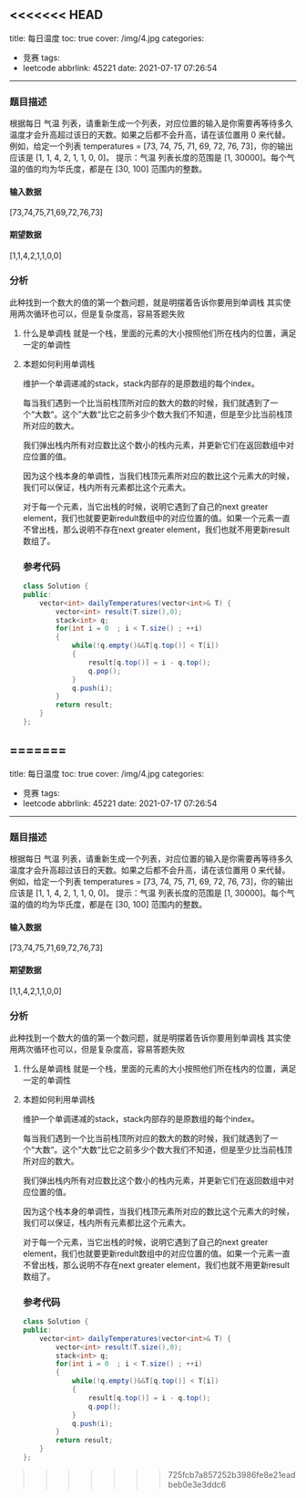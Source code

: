 <<<<<<< HEAD
---
title: 每日温度
toc: true
cover: /img/4.jpg
categories:
  - 竞赛
tags:
  - leetcode
abbrlink: 45221
date: 2021-07-17 07:26:54
---

### 题目描述

根据每日 气温 列表，请重新生成一个列表，对应位置的输入是你需要再等待多久温度才会升高超过该日的天数。如果之后都不会升高，请在该位置用 0 来代替。<!-- more -->
例如，给定一个列表 temperatures = [73, 74, 75, 71, 69, 72, 76, 73]，你的输出应该是 [1, 1, 4, 2, 1, 1, 0, 0]。
提示：气温 列表长度的范围是 [1, 30000]。每个气温的值的均为华氏度，都是在 [30, 100] 范围内的整数。

#### 输入数据

[73,74,75,71,69,72,76,73]

#### 期望数据

[1,1,4,2,1,1,0,0]

### 分析

此种找到一个数大的值的第一个数问题，就是明摆着告诉你要用到单调栈
其实使用两次循环也可以，但是复杂度高，容易答题失败

1. 什么是单调栈
   就是一个栈，里面的元素的大小按照他们所在栈内的位置，满足一定的单调性

2. 本题如何利用单调栈

   维护一个单调递减的stack，stack内部存的是原数组的每个index。

   每当我们遇到一个比当前栈顶所对应的数大的数的时候，我们就遇到了一个“大数“。这个”大数“比它之前多少个数大我们不知道，但是至少比当前栈顶所对应的数大。

   我们弹出栈内所有对应数比这个数小的栈内元素，并更新它们在返回数组中对应位置的值。

   因为这个栈本身的单调性，当我们栈顶元素所对应的数比这个元素大的时候，我们可以保证，栈内所有元素都比这个元素大。

   对于每一个元素，当它出栈的时候，说明它遇到了自己的next greater element，我们也就要更新redult数组中的对应位置的值。如果一个元素一直不曾出栈，那么说明不存在next greater element，我们也就不用更新result数组了。

   ### 参考代码

   ```java
   class Solution {
   public:
       vector<int> dailyTemperatures(vector<int>& T) {
           vector<int> result(T.size(),0);
           stack<int> q;
           for(int i = 0  ; i < T.size() ; ++i)
           {
               while(!q.empty()&&T[q.top()] < T[i])
               {
                   result[q.top()] = i - q.top();
                   q.pop();
               }
               q.push(i);
           }
           return result;
       }
   };
   ```

=======
---
title: 每日温度
toc: true
cover: /img/4.jpg
categories:
  - 竞赛
tags:
  - leetcode
abbrlink: 45221
date: 2021-07-17 07:26:54
---

### 题目描述

根据每日 气温 列表，请重新生成一个列表，对应位置的输入是你需要再等待多久温度才会升高超过该日的天数。如果之后都不会升高，请在该位置用 0 来代替。<!-- more -->
例如，给定一个列表 temperatures = [73, 74, 75, 71, 69, 72, 76, 73]，你的输出应该是 [1, 1, 4, 2, 1, 1, 0, 0]。
提示：气温 列表长度的范围是 [1, 30000]。每个气温的值的均为华氏度，都是在 [30, 100] 范围内的整数。

#### 输入数据

[73,74,75,71,69,72,76,73]

#### 期望数据

[1,1,4,2,1,1,0,0]

### 分析

此种找到一个数大的值的第一个数问题，就是明摆着告诉你要用到单调栈
其实使用两次循环也可以，但是复杂度高，容易答题失败

1. 什么是单调栈
   就是一个栈，里面的元素的大小按照他们所在栈内的位置，满足一定的单调性

2. 本题如何利用单调栈

   维护一个单调递减的stack，stack内部存的是原数组的每个index。

   每当我们遇到一个比当前栈顶所对应的数大的数的时候，我们就遇到了一个“大数“。这个”大数“比它之前多少个数大我们不知道，但是至少比当前栈顶所对应的数大。

   我们弹出栈内所有对应数比这个数小的栈内元素，并更新它们在返回数组中对应位置的值。

   因为这个栈本身的单调性，当我们栈顶元素所对应的数比这个元素大的时候，我们可以保证，栈内所有元素都比这个元素大。

   对于每一个元素，当它出栈的时候，说明它遇到了自己的next greater element，我们也就要更新redult数组中的对应位置的值。如果一个元素一直不曾出栈，那么说明不存在next greater element，我们也就不用更新result数组了。

   ### 参考代码

   ```java
   class Solution {
   public:
       vector<int> dailyTemperatures(vector<int>& T) {
           vector<int> result(T.size(),0);
           stack<int> q;
           for(int i = 0  ; i < T.size() ; ++i)
           {
               while(!q.empty()&&T[q.top()] < T[i])
               {
                   result[q.top()] = i - q.top();
                   q.pop();
               }
               q.push(i);
           }
           return result;
       }
   };
   ```

>>>>>>> 725fcb7a857252b3986fe8e21eadbeb0e3e3ddc6
